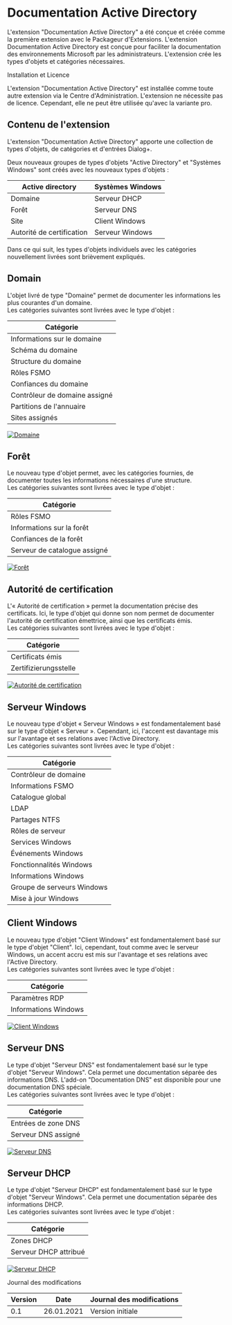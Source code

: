 # Documentation Active Directory

L'extension "Documentation Active Directory" a été conçue et créée comme la première extension avec le Packageur d'Extensions. L'extension Documentation Active Directory est conçue pour faciliter la documentation des environnements Microsoft par les administrateurs. L'extension crée les types d'objets et catégories nécessaires.

Installation et Licence

L'extension "Documentation Active Directory" est installée comme toute autre extension via le Centre d'Administration. L'extension ne nécessite pas de licence. Cependant, elle ne peut être utilisée qu'avec la variante pro.

Contenu de l'extension
----------------------

L'extension "Documentation Active Directory" apporte une collection de types d'objets, de catégories et d'entrées Dialog+.

Deux nouveaux groupes de types d'objets "Active Directory" et "Systèmes Windows" sont créés avec les nouveaux types d'objets :

| Active directory | Systèmes Windows |
| --- | --- |
| Domaine | Serveur DHCP |
| Forêt | Serveur DNS |
| Site | Client Windows |
| Autorité de certification | Serveur Windows |

Dans ce qui suit, les types d'objets individuels avec les catégories nouvellement livrées sont brièvement expliqués.

Domain
------

L'objet livré de type "Domaine" permet de documenter les informations les plus courantes d'un domaine.  
Les catégories suivantes sont livrées avec le type d'objet :

| Catégorie |
| --- |
| Informations sur le domaine |
| Schéma du domaine |
| Structure du domaine |
| Rôles FSMO |
| Confiances du domaine |
| Contrôleur de domaine assigné |
| Partitions de l'annuaire |
| Sites assignés |

[![Domaine](../assets/images/en/i-doit-pro-add-ons/active-directory-documentation/1-adc.png)](../assets/images/en/i-doit-pro-add-ons/active-directory-documentation/1-adc.png)

  

Forêt
------

Le nouveau type d'objet permet, avec les catégories fournies, de documenter toutes les informations nécessaires d'une structure.  
Les catégories suivantes sont livrées avec le type d'objet :

| Catégorie |
| --- |
| Rôles FSMO |
| Informations sur la forêt |
| Confiances de la forêt |
| Serveur de catalogue assigné |

[![Forêt](../assets/images/en/i-doit-pro-add-ons/active-directory-documentation/2-adc.png)](../assets/images/en/i-doit-pro-add-ons/active-directory-documentation/2-adc.png)

Autorité de certification
--------------------------

L'« Autorité de certification » permet la documentation précise des certificats. Ici, le type d'objet qui donne son nom permet de documenter l'autorité de certification émettrice, ainsi que les certificats émis.  
Les catégories suivantes sont livrées avec le type d'objet :

| Catégorie |
| --- |
| Certificats émis |
| Zertifizierungsstelle |

[![Autorité de certification](../assets/images/en/i-doit-pro-add-ons/active-directory-documentation/3-adc.png)](../assets/images/en/i-doit-pro-add-ons/active-directory-documentation/3-adc.png)

Serveur Windows
---------------

Le nouveau type d'objet « Serveur Windows » est fondamentalement basé sur le type d'objet « Serveur ». Cependant, ici, l'accent est davantage mis sur l'avantage et ses relations avec l'Active Directory.  
Les catégories suivantes sont livrées avec le type d'objet :

| Catégorie |
| --- |
| Contrôleur de domaine |
| Informations FSMO |
| Catalogue global |
| LDAP |
| Partages NTFS |
| Rôles de serveur |
| Services Windows |
| Événements Windows |
| Fonctionnalités Windows |
| Informations Windows |
| Groupe de serveurs Windows |
| Mise à jour Windows |

Client Windows
--------------

Le nouveau type d'objet "Client Windows" est fondamentalement basé sur le type d'objet "Client". Ici, cependant, tout comme avec le serveur Windows, un accent accru est mis sur l'avantage et ses relations avec l'Active Directory.  
Les catégories suivantes sont livrées avec le type d'objet :

| Catégorie |
| --- |
| Paramètres RDP |
| Informations Windows |

[![Client Windows](../assets/images/en/i-doit-pro-add-ons/active-directory-documentation/4-adc.png)](../assets/images/en/i-doit-pro-add-ons/active-directory-documentation/4-adc.png)

Serveur DNS
----------

Le type d'objet "Serveur DNS" est fondamentalement basé sur le type d'objet "Serveur Windows". Cela permet une documentation séparée des informations DNS. L'add-on "Documentation DNS" est disponible pour une documentation DNS spéciale.  
Les catégories suivantes sont livrées avec le type d'objet :

| Catégorie |
| --- |
| Entrées de zone DNS |
| Serveur DNS assigné |

[![Serveur DNS](../assets/images/en/i-doit-pro-add-ons/active-directory-documentation/5-adc.png)](../assets/images/en/i-doit-pro-add-ons/active-directory-documentation/5-adc.png)

Serveur DHCP
------------

Le type d'objet "Serveur DHCP" est fondamentalement basé sur le type d'objet "Serveur Windows". Cela permet une documentation séparée des informations DHCP.  
Les catégories suivantes sont livrées avec le type d'objet :

| Catégorie |
| --- |
| Zones DHCP |
| Serveur DHCP attribué |

[![Serveur DHCP](../assets/images/en/i-doit-pro-add-ons/active-directory-documentation/6-adc.png)](../assets/images/en/i-doit-pro-add-ons/active-directory-documentation/6-adc.png)

Journal des modifications

| Version | Date | Journal des modifications |
| --- | --- | --- |
| 0.1 | 26.01.2021 | Version initiale |
